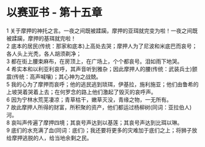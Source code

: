 # 以赛亚书 - 第十五章
  
 1 关于摩押的神托之言。一夜之间既被蹂躏，摩押的亚珥就完变为啦！一夜之间既被蹂躏，摩押的基珥就完啦！  
 2 底本的居民(传统：那家和底本)上高处去哭；摩押人为了尼波和米底巴而哀号；各人头上光秃，各人胡须剃净；  
 3 都在街上腰束麻布，在房顶上，在广场上，个个都哀号。泪如雨下地哭。  
 4 希实本和以利亚利哀呼，其声音听到雅杂；因此摩押人的腰(传统：武装兵士)颤震(传统：高声喊嚷)；其心神为之战兢。  
 5 我的心为了摩押而哀呼；他的逃民逃到琐珥，伊基拉，施利施亚；他们由鲁希的上坡哭着哭着上去；在何罗念的路上他们激起了毁灭的哀呼声。  
 6 因为宁林水荒芜凄凉；青草枯干，嫩草灭没，青缘之物，一无所有。  
 7 故此摩押人所得的财富，所积聚的资产，他们都运过杨柳树(同词：亚拉伯人)河。  
 8 哀叫声传遍了摩押四境；其哀号声达到以基莲；其哀号声达到比珥以琳。  
 9 底们的水充满了血(同词：底们)；我还要将更多的灾难加于底们之上；将狮子放给摩押逃脱的人，给当地余剩之民。